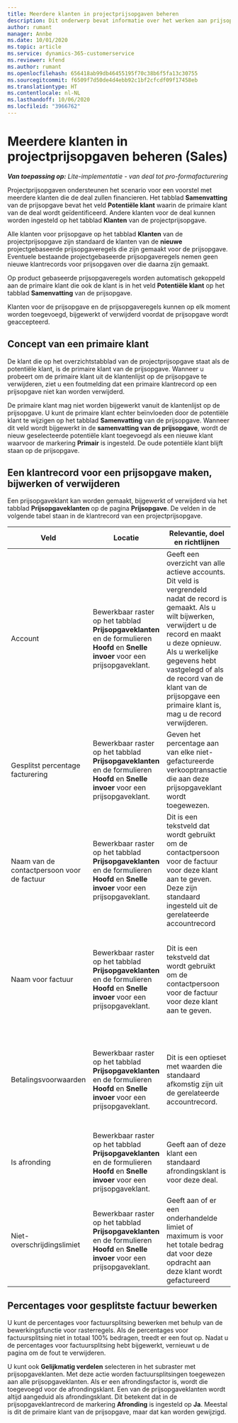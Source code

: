 ```yaml
---
title: Meerdere klanten in projectprijsopgaven beheren
description: Dit onderwerp bevat informatie over het werken aan prijsopgaven met meerdere klanten die het project zullen financieren. (Sales)
author: rumant
manager: Annbe
ms.date: 10/01/2020
ms.topic: article
ms.service: dynamics-365-customerservice
ms.reviewer: kfend
ms.author: rumant
ms.openlocfilehash: 656418ab99db46455195f70c38b6f5fa13c30755
ms.sourcegitcommit: f6509f7d50de4d4ebb92c1bf2cfcdf09f17458eb
ms.translationtype: HT
ms.contentlocale: nl-NL
ms.lasthandoff: 10/06/2020
ms.locfileid: "3966762"
---
```

# <a name="managing-multiple-customers-on-project-quotes-sales"></a>Meerdere klanten in projectprijsopgaven beheren (Sales)

_**Van toepassing op:** Lite-implementatie - van deal tot pro-formafacturering_

Projectprijsopgaven ondersteunen het scenario voor een voorstel met meerdere klanten die de deal zullen financieren. Het tabblad **Samenvatting** van de prijsopgave bevat het veld **Potentiële klant** waarin de primaire klant van de deal wordt geïdentificeerd. Andere klanten voor de deal kunnen worden ingesteld op het tabblad **Klanten** van de projectprijsopgave.

Alle klanten voor prijsopgave op het tabblad **Klanten** van de projectprijsopgave zijn standaard de klanten van de **nieuwe** projectgebaseerde prijsopgaveregels die zijn gemaakt voor de prijsopgave. Eventuele bestaande projectgebaseerde prijsopgaveregels nemen geen nieuwe klantrecords voor prijsopgaven over die daarna zijn gemaakt.

Op product gebaseerde prijsopgaveregels worden automatisch gekoppeld aan de primaire klant die ook de klant is in het veld **Potentiële klant** op het tabblad **Samenvatting** van de prijsopgave.

Klanten voor de prijsopgave en de prijsopgaveregels kunnen op elk moment worden toegevoegd, bijgewerkt of verwijderd voordat de prijsopgave wordt geaccepteerd.

## <a name="concept-of-a-primary-customer"></a>Concept van een primaire klant

De klant die op het overzichtstabblad van de projectprijsopgave staat als de potentiële klant, is de primaire klant van de prijsopgave. Wanneer u probeert om de primaire klant uit de klantenlijst op de prijsopgave te verwijderen, ziet u een foutmelding dat een primaire klantrecord op een prijsopgave niet kan worden verwijderd.

De primaire klant mag niet worden bijgewerkt vanuit de klantenlijst op de prijsopgave. U kunt de primaire klant echter beïnvloeden door de potentiële klant te wijzigen op het tabblad **Samenvatting** van de prijsopgave. Wanneer dit veld wordt bijgewerkt in de **samenvatting van de prijsopgave**, wordt de nieuw geselecteerde potentiële klant toegevoegd als een nieuwe klant waarvoor de markering **Primair** is ingesteld. De oude potentiële klant blijft staan op de prijsopgave.

## <a name="create-update-or-delete-a-quote-customer-record"></a>Een klantrecord voor een prijsopgave maken, bijwerken of verwijderen

Een prijsopgaveklant kan worden gemaakt, bijgewerkt of verwijderd via het tabblad **Prijsopgaveklanten** op de pagina **Prijsopgave**. De velden in de volgende tabel staan in de klantrecord van een projectprijsopgave.

| **Veld** | **Locatie** | **Relevantie, doel en richtlijnen** | **Downstreamimpact** |
| --- | --- | --- | --- |
| Account | Bewerkbaar raster op het tabblad **Prijsopgaveklanten** en de formulieren **Hoofd** en **Snelle invoer** voor een prijsopgaveklant. | Geeft een overzicht van alle actieve accounts. Dit veld is vergrendeld nadat de record is gemaakt. Als u wilt bijwerken, verwijdert u de record en maakt u deze opnieuw. Als u werkelijke gegevens hebt vastgelegd of als de record van de klant van de prijsopgave een primaire klant is, mag u de record verwijderen. | Prijsopgaveklanten worden gekopieerd als prijsopgaveregelklanten wanneer een prijsopgaveregel wordt aangemaakt. Prijsopgaveklanten worden ook gekopieerd naar de projectcontractklanten wanneer een prijsopgave wordt geaccepteerd. |
| Gesplitst percentage facturering | Bewerkbaar raster op het tabblad **Prijsopgaveklanten** en de formulieren **Hoofd** en **Snelle invoer** voor een prijsopgaveklant. | Geven het percentage aan van elke niet-gefactureerde verkooptransactie die aan deze prijsopgaveklant wordt toegewezen. | Gekopieerd naar nieuwe prijsopgaveregels en projectcontractklanten. |
| Naam van de contactpersoon voor de factuur | Bewerkbaar raster op het tabblad **Prijsopgaveklanten** en de formulieren **Hoofd** en **Snelle invoer** voor een prijsopgaveklant. | Dit is een tekstveld dat wordt gebruikt om de contactpersoon voor de factuur voor deze klant aan te geven. Deze zijn standaard ingesteld uit de gerelateerde accountrecord | Worden gekopieerd naar projectcontractklanten wanneer een prijsopgave wordt geaccepteerd en op zijn beurt naar het veld Naam van de contactpersoon voor de factuur die voor deze klant wordt gegenereerd. |
| Naam voor factuur | Bewerkbaar raster op het tabblad **Prijsopgaveklanten** en de formulieren **Hoofd** en **Snelle invoer** voor een prijsopgaveklant. | Dit is een tekstveld dat wordt gebruikt om de contactpersoon voor de factuur voor deze klant aan te geven. | Wordt gekopieerd naar projectcontractklanten wanneer een prijsopgave wordt geaccepteerd en op zijn beurt naar het veld **Naam van de contactpersoon voor de factuur** die voor deze klant wordt gegenereerd. |
| Betalingsvoorwaarden | Bewerkbaar raster op het tabblad **Prijsopgaveklanten** en de formulieren **Hoofd** en **Snelle invoer** voor een prijsopgaveklant. | Dit is een optieset met waarden die standaard afkomstig zijn uit de gerelateerde accountrecord. | Wordt gekopieerd naar projectcontractklanten wanneer een prijsopgave wordt geaccepteerd en op zijn beurt naar het veld **Naam van de contactpersoon voor de factuur** die voor deze klant wordt gegenereerd. |
| Is afronding | Bewerkbaar raster op het tabblad **Prijsopgaveklanten** en de formulieren **Hoofd** en **Snelle invoer** voor een prijsopgaveklant. | Geeft aan of deze klant een standaard afrondingsklant is voor deze deal. | Wordt gekopieerd naar de projectcontractklanten wanneer een prijsopgave wordt geaccepteerd. |
| Niet-overschrijdingslimiet | Bewerkbaar raster op het tabblad **Prijsopgaveklanten** en de formulieren **Hoofd** en **Snelle invoer** voor een prijsopgaveklant. | Geeft aan of er een onderhandelde limiet of maximum is voor het totale bedrag dat voor deze opdracht aan deze klant wordt gefactureerd | Wordt gekopieerd naar de projectcontractklanten wanneer een prijsopgave wordt geaccepteerd. |

## <a name="editing-billing-split-percentages"></a>Percentages voor gesplitste factuur bewerken

U kunt de percentages voor factuursplitsing bewerken met behulp van de bewerkingsfunctie voor rasterregels. Als de percentages voor factuursplitsing niet in totaal 100% bedragen, treedt er een fout op. Nadat u de percentages voor factuursplitsing hebt bijgewerkt, vernieuwt u de pagina om de fout te verwijderen.

U kunt ook **Gelijkmatig verdelen** selecteren in het subraster met prijsopgaveklanten. Met deze actie worden factuursplitsingen toegewezen aan alle prijsopgaveklanten. Als er een afrondingsfactor is, wordt die toegevoegd voor de afrondingsklant. Een van de prijsopgaveklanten wordt altijd aangeduid als afrondingsklant. Dit betekent dat in de prijsopgaveklantrecord de markering **Afronding** is ingesteld op **Ja**. Meestal is dit de primaire klant van de prijsopgave, maar dat kan worden gewijzigd.
